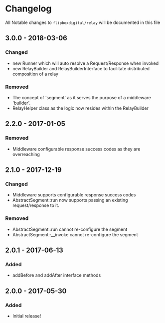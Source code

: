 # Changelog
All Notable changes to `flipboxdigital/relay` will be documented in this file

## 3.0.0 - 2018-03-06
### Changed
- new Runner which will auto resolve a Request/Response when invoked
- new RelayBuilder and RelayBuilderInterface to facilitate distributed composition of a relay

### Removed
- The concept of 'segment' as it serves the purpose of a middleware 'builder'.
- RelayHelper class as the logic now resides within the RelayBuilder

## 2.2.0 - 2017-01-05
### Removed
- Middleware configurable response success codes as they are overreaching

## 2.1.0 - 2017-12-19
### Changed
- Middleware supports configurable response success codes
- AbstractSegment::run now supports passing an existing request/response to it.

### Removed
- AbstractSegment::run cannot re-configure the segment
- AbstractSegment::__invoke cannot re-configure the segment

## 2.0.1 - 2017-06-13
### Added
- addBefore and addAfter interface methods

## 2.0.0 - 2017-05-30
### Added
- Initial release!